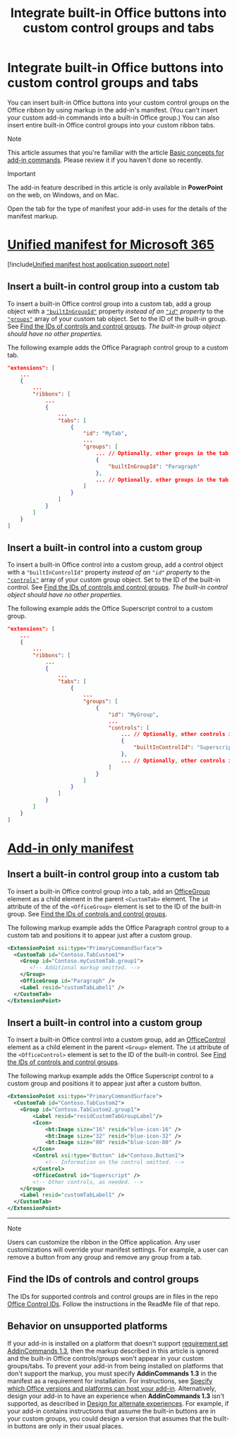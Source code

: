 ﻿---
title: Integrate built-in Office buttons into custom control groups and tabs
description: Learn how to include built-in Office buttons in your custom command groups and tabs on the Office ribbon.
ms.date: 06/10/2025
ms.topic: how-to
ms.localizationpriority: medium
---


# Integrate built-in Office buttons into custom control groups and tabs

You can insert built-in Office buttons into your custom control groups on the Office ribbon by using markup in the add-in's manifest. (You can't insert your custom add-in commands into a built-in Office group.) You can also insert entire built-in Office control groups into your custom ribbon tabs.

> [!NOTE]
> This article assumes that you're familiar with the article [Basic concepts for add-in commands](add-in-commands.md). Please review it if you haven't done so recently.

> [!IMPORTANT]
> The add-in feature described in this article is only available in **PowerPoint** on the web, on Windows, and on Mac.

Open the tab for the type of manifest your add-in uses for the details of the manifest markup.

# [Unified manifest for Microsoft 365](#tab/jsonmanifest)

[!include[Unified manifest host application support note](../includes/unified-manifest-support-note.md)]

## Insert a built-in control group into a custom tab

To insert a built-in Office control group into a custom tab, add a group object with a [`"builtInGroupId"`](/microsoft-365/extensibility/schema/extension-ribbons-array-tabs-item#builtintabid) property *instead of an [`"id"`](/microsoft-365/extensibility/schema/extension-ribbons-array-tabs-item#id) property* to the [`"groups"`](/microsoft-365/extensibility/schema/extension-ribbons-array-tabs-item#groups) array of your custom tab object. Set to the ID of the built-in group. See [Find the IDs of controls and control groups](#find-the-ids-of-controls-and-control-groups). *The built-in group object should have no other properties.*

The following example adds the Office Paragraph control group to a custom tab.

```json
"extensions": [
    ...
    {
        ...
        "ribbons": [
            ...
            {
                ...
                "tabs": [
                    {
                        "id": "MyTab",
                        ...
                        "groups": [
                            ... // Optionally, other groups in the tab.
                            {
                                "builtInGroupId": "Paragraph"
                            },
                            ... // Optionally, other groups in the tab.
                        ]
                    }
                ]
            }
        ]
    }
]
```

## Insert a built-in control into a custom group

To insert a built-in Office control into a custom group, add a control object with a `"builtInControlId"` property *instead of an `"id"` property* to the [`"controls"`](/microsoft-365/extensibility/schema/extension-ribbons-custom-tab-groups-item#controls) array of your custom group object. Set to the ID of the built-in control. See [Find the IDs of controls and control groups](#find-the-ids-of-controls-and-control-groups). *The built-in control object should have no other properties.*

The following example adds the Office Superscript control to a custom group.

```json
"extensions": [
    ...
    {
        ...
        "ribbons": [
            ...
            {
                ...
                "tabs": [
                    {
                        ...
                        "groups": [
                            {
                                "id": "MyGroup",
                                ...
                                "controls": [
                                    ... // Optionally, other controls in the group.
                                    {
                                        "builtInControlId": "Superscript"
                                    },
                                    ... // Optionally, other controls in the group.
                                ]
                            }
                        ]
                    }
                ]
            }
        ]
    }
]
```

# [Add-in only manifest](#tab/xmlmanifest)

## Insert a built-in control group into a custom tab

To insert a built-in Office control group into a tab, add an [OfficeGroup](/javascript/api/manifest/customtab#officegroup) element as a child element in the parent `<CustomTab>` element. The `id` attribute of the of the `<OfficeGroup>` element is set to the ID of the built-in group. See [Find the IDs of controls and control groups](#find-the-ids-of-controls-and-control-groups).

The following markup example adds the Office Paragraph control group to a custom tab and positions it to appear just after a custom group.

```xml
<ExtensionPoint xsi:type="PrimaryCommandSurface">
  <CustomTab id="Contoso.TabCustom1">
    <Group id="Contoso.myCustomTab.group1">
       <!-- Additional markup omitted. -->
    </Group>
    <OfficeGroup id="Paragraph" />
    <Label resid="customTabLabel1" />
  </CustomTab>
</ExtensionPoint>
```

## Insert a built-in control into a custom group

To insert a built-in Office control into a custom group, add an [OfficeControl](/javascript/api/manifest/group#officecontrol) element as a child element in the parent `<Group>` element. The `id` attribute of the `<OfficeControl>` element is set to the ID of the built-in control. See [Find the IDs of controls and control groups](#find-the-ids-of-controls-and-control-groups).

The following markup example adds the Office Superscript control to a custom group and positions it to appear just after a custom button.

```xml
<ExtensionPoint xsi:type="PrimaryCommandSurface">
  <CustomTab id="Contoso.TabCustom2">
    <Group id="Contoso.TabCustom2.group1">
        <Label resid="residCustomTabGroupLabel"/>
        <Icon>
            <bt:Image size="16" resid="blue-icon-16" />
            <bt:Image size="32" resid="blue-icon-32" />
            <bt:Image size="80" resid="blue-icon-80" />
        </Icon>
        <Control xsi:type="Button" id="Contoso.Button1">
            <!-- Information on the control omitted. -->
        </Control>
        <OfficeControl id="Superscript" />
        <!-- Other controls, as needed. -->
    </Group>
    <Label resid="customTabLabel1" />
  </CustomTab>
</ExtensionPoint>
```

---

> [!NOTE]
> Users can customize the ribbon in the Office application. Any user customizations will override your manifest settings. For example, a user can remove a button from any group and remove any group from a tab.

## Find the IDs of controls and control groups

The IDs for supported controls and control groups are in files in the repo [Office Control IDs](https://github.com/OfficeDev/office-control-ids). Follow the instructions in the ReadMe file of that repo.

## Behavior on unsupported platforms

If your add-in is installed on a platform that doesn't support [requirement set AddinCommands 1.3](/javascript/api/requirement-sets/common/add-in-commands-requirement-sets), then the markup described in this article is ignored and the built-in Office controls/groups won't appear in your custom groups/tabs. To prevent your add-in from being installed on platforms that don't support the markup, you must specify **AddinCommands 1.3** in the manifest as a requirement for installation. For instructions, see [Specify which Office versions and platforms can host your add-in](../develop/specify-office-hosts-and-api-requirements.md#specify-which-office-versions-and-platforms-can-host-your-add-in). Alternatively, design your add-in to have an experience when **AddinCommands 1.3** isn't supported, as described in [Design for alternate experiences](../develop/specify-office-hosts-and-api-requirements.md#design-for-alternate-experiences). For example, if your add-in contains instructions that assume the built-in buttons are in your custom groups, you could design a version that assumes that the built-in buttons are only in their usual places.

